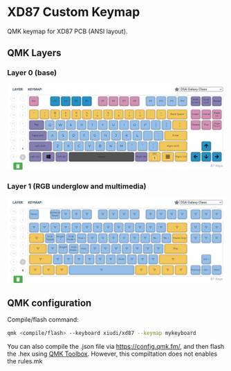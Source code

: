 # XD87 Custom Keymap
QMK keymap for XD87 PCB (ANSI layout).

## QMK Layers

### Layer 0 (base)
![Layer 0](imgs/layer_0.png)

### Layer 1 (RGB underglow and multimedia)
![Layer 1](imgs/layer_1.png)

## QMK configuration
Compile/flash command:
```bash
qmk <compile/flash> --keyboard xiudi/xd87 --keymap mykeyboard
```

You can also compile the .json file via https://config.qmk.fm/, and then flash the .hex using [QMK Toolbox](https://github.com/qmk/qmk_toolbox).
However, this compiltation does not enables the rules.mk 